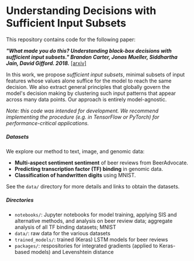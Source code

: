 # Understanding Decisions with Sufficient Input Subsets

This repository contains code for the following paper:

***"What made you do this? Understanding black-box decisions with sufficient input subsets." Brandon Carter, Jonas Mueller, Siddhartha Jain, David Gifford. 2018.***  [[arxiv]](https://arxiv.org/abs/1810.03805)

In this work, we propose *sufficient input subsets*, minimal subsets of input features whose values alone suffice for the model to reach the same decision.
We also extract general principles that globally govern the model's decision making by clustering such input patterns that appear across many data points.
Our approach is entirely model-agnostic.


*Note: this code was intended for development. We recommend implementing the procedure (e.g. in TensorFlow or PyTorch) for performance-critical applications.*


##### Datasets

We explore our method to text, image, and genomic data:
* **Multi-aspect sentiment sentiment** of beer reviews from BeerAdvocate. 
* **Predicting transcription factor (TF) binding** in genomic data.
* **Classification of handwritten digits** using MNIST. 

See the `data/` directory for more details and links to obtain the datasets.


##### Directories

* `notebooks/`: Jupyter notebooks for model training, applying SIS and alternative methods, and analysis on beer review data; aggregate analysis of all TF binding datasets; MNIST
* `data/`: raw data for the various datasets
* `trained_models/`: trained (Keras) LSTM models for beer reviews
* `packages/`: respositories for integrated gradients (applied to Keras-based models) and Levenshtein distance
